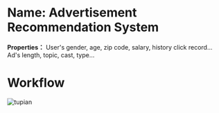 # Name: Advertisement Recommendation System

__Properties：__ 
User's gender, age, zip code, salary, history click record...
Ad's length, topic, cast, type...

# Workflow
![tupian](E:\学习\bigdata\worflow.png)

